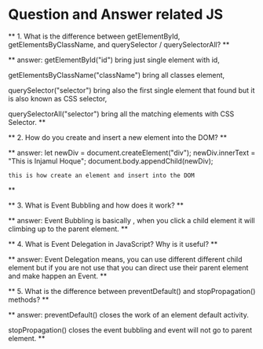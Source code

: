# Question and Answer related JS

** 1. What is the difference between getElementById, getElementsByClassName, and querySelector / querySelectorAll? **

** answer: getElementById("id") bring just single element with id,

getElementsByClassName("className") bring all classes element,

querySelector("selector") bring also the first single element that found but it is also known as CSS selector,

querySelectorAll("selector") bring all the matching elements with CSS Selector.
**



** 2. How do you create and insert a new element into the DOM? **

** answer: 
    let newDiv = document.createElement("div");
    newDiv.innerText = "This is Injamul Hoque";
    document.body.appendChild(newDiv);

    this is how create an element and insert into the DOM
 **


 ** 3. What is Event Bubbling and how does it work? **

 ** answer: Event Bubbling is basically , when you click a child element it will climbing up to the parent element.
 **


** 4. What is Event Delegation in JavaScript? Why is it useful? **

 ** answer: Event Delegation means, you can use different different child element but if you are not use that you can direct use their parent element and make happen an Event.
 **

 ** 5. What is the difference between preventDefault() and stopPropagation() methods? **

  ** answer: preventDefault()  closes the work of an element default activity.

  stopPropagation()  closes the event bubbling and event will not go to parent element.
 **